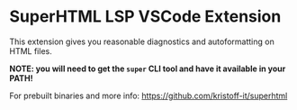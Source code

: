 # SuperHTML LSP VSCode Extension

This extension gives you reasonable diagnostics and autoformatting on HTML files.

**NOTE: you will need to get the `super` CLI tool and have it available in your PATH!**

For prebuilt binaries and more info: https://github.com/kristoff-it/superhtml